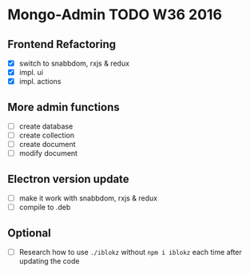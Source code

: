 
# Mongo-Admin TODO W36 2016

## Frontend Refactoring
- [x] switch to snabbdom, rxjs & redux
- [x] impl. ui
- [x] impl. actions

## More admin functions
- [ ] create database
- [ ] create collection
- [ ] create document
- [ ] modify document

## Electron version update
- [ ] make it work with snabbdom, rxjs & redux
- [ ] compile to .deb

## Optional
- [ ] Research how to use `./iblokz` without `npm i iblokz` each time after updating the code
